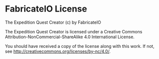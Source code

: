 # FabricateIO License

The Expedition Quest Creator (c) by FabricateIO

The Expedition Quest Creator is licensed under a Creative Commons Attribution-NonCommercial-ShareAlike 4.0 International License.

You should have received a copy of the license along with this work. If not, see http://creativecommons.org/licenses/by-nc/4.0/.
